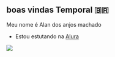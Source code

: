 ## boas vindas Temporal 🇧🇷

Meu nome é Alan dos anjos machado

- Estou estutando na [Alura](htps://www.Alura.com.br)

![](https://media.tenor.com/njn9QxMZNPwAAAAi/celebrate-fortnite.gif)
